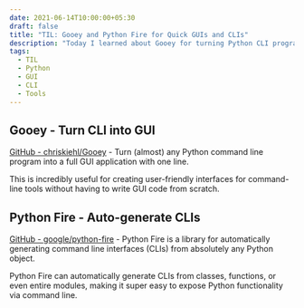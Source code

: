 ```yaml
---
date: 2021-06-14T10:00:00+05:30
draft: false
title: "TIL: Gooey and Python Fire for Quick GUIs and CLIs"
description: "Today I learned about Gooey for turning Python CLI programs into GUI applications and Python Fire for automatically generating command line interfaces from any Python object."
tags:
  - TIL
  - Python
  - GUI
  - CLI
  - Tools
---
```


## Gooey - Turn CLI into GUI

[GitHub - chriskiehl/Gooey](https://github.com/chriskiehl/Gooey) - Turn (almost) any Python command line program into a full GUI application with one line.

This is incredibly useful for creating user-friendly interfaces for command-line tools without having to write GUI code from scratch.

## Python Fire - Auto-generate CLIs

[GitHub - google/python-fire](https://github.com/google/python-fire) - Python Fire is a library for automatically generating command line interfaces (CLIs) from absolutely any Python object.

Python Fire can automatically generate CLIs from classes, functions, or even entire modules, making it super easy to expose Python functionality via command line.
